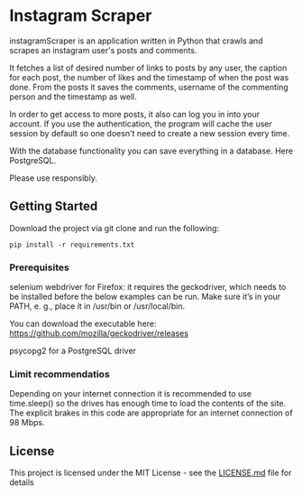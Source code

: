 # Instagram Scraper

instagramScraper is an application written in Python that crawls and scrapes an instagram user's posts and comments. 

It fetches a list of desired number of links to posts by any user, the caption for each post, the number of likes and the timestamp of when the post was done.
From the posts it saves the comments, username of the commenting person and the timestamp as well.

In order to get access to more posts, it also can log you in into your account.
If you use the authentication, the program will cache the user session by default so one doesn't need to create a new session every time.

With the database functionality you can save everything in a database. Here PostgreSQL.

Please use responsibly.


## Getting Started

Download the project via git clone and run the following:

```
pip install -r requirements.txt
```


### Prerequisites

selenium webdriver for Firefox: it requires the geckodriver, which needs to be installed before the below examples can be run. Make sure it’s in your PATH, e. g., place it in /usr/bin or /usr/local/bin.

You can download the executable here: https://github.com/mozilla/geckodriver/releases

psycopg2 for a PostgreSQL driver


### Limit recommendatios

Depending on your internet connection it is recommended to use time.sleep() so the drives has enough time to load the contents of the site.
The explicit brakes in this code are appropriate for an internet connection of 98 Mbps.


## License

This project is licensed under the MIT License - see the [LICENSE.md](LICENSE.md) file for details


